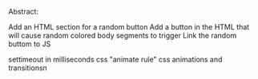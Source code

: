 Abstract: 

Add an HTML section for a random button
Add a button in the HTML that will cause random colored body segments to trigger
Link the random buttom to JS


settimeout in milliseconds
css "animate rule"
css animations and transitionsn
